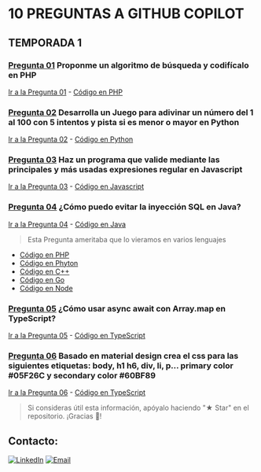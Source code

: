 # 10 PREGUNTAS A GITHUB COPILOT

## TEMPORADA 1

### [**Pregunta 01**](./01%20-%20Pregunta/) Proponme un algoritmo de búsqueda y codifícalo en PHP

[Ir a la Pregunta 01](./01%20-%20Pregunta/) - [Código en PHP](./01%20-%20Pregunta/question_1.php)

### [**Pregunta 02**](./02%20-%20Pregunta/) Desarrolla un Juego para adivinar un número del 1 al 100 con 5 intentos y pista si es menor o mayor en Python

[Ir a la Pregunta 02](./02%20-%20Pregunta/) - [Código en Python](./02%20-%20Pregunta/question_2.py)

### [**Pregunta 03**](./03%20-%20Pregunta/) Haz un programa que valide mediante las principales y más usadas expresiones regular en Javascript

[Ir a la Pregunta 03](./03%20-%20Pregunta/) - [Código en Javascript](./03%20-%20Pregunta/question_3.js)

### [**Pregunta 04**](./04%20-%20Pregunta/) ¿Cómo puedo evitar la inyección SQL en Java?

[Ir a la Pregunta 04](./04%20-%20Pregunta/) - [Código en Java](./04%20-%20Pregunta/question_4.java)

> Esta Pregunta ameritaba que lo vieramos en varios lenguajes
 - [Código en PHP](./04%20-%20Pregunta/question_4.php)
 - [Código en Phyton](./04%20-%20Pregunta/question_4.py)
 - [Código en C++](./04%20-%20Pregunta/question_4.cpp)
 - [Código en Go](./04%20-%20Pregunta/question_4.go)
 - [Código en Node](./04%20-%20Pregunta/question_4.js)

### [**Pregunta 05**](./05%20-%20Pregunta/) ¿Cómo usar async await con Array.map en TypeScript?

[Ir a la Pregunta 05](./05%20-%20Pregunta/) - [Código en TypeScript](./05%20-%20Pregunta/question_5.ts)

### [**Pregunta 06**](./06%20-%20Pregunta/) Basado en material design crea el css para las siguientes etiquetas: body, h1 h6, div, li, p... primary color #05F26C y secondary color #60BF89

[Ir a la Pregunta 06](./06%20-%20Pregunta/) - [Código en TypeScript](./06%20-%20Pregunta/question_6.css)

> Si consideras útil esta información, apóyalo haciendo "★ Star" en el repositorio. ¡Gracias 🙌!

## Contacto:

[![LinkedIn](https://img.shields.io/badge/LinkedIn-jaleco8-0a66c2?style=for-the-badge&logo=linkedin&labelColor=%230a66c2&color=%23032342)](https://www.linkedin.com/in/jaleco8/)
[![Email](https://img.shields.io/badge/ing.jesusleon%40gmail.com-email_personal-0D0D0D?style=for-the-badge&logo=gmail&labelColor=%23F2F2F2&color=%23F21D2F)](mailto:ing.jesusleon@gmail.com)